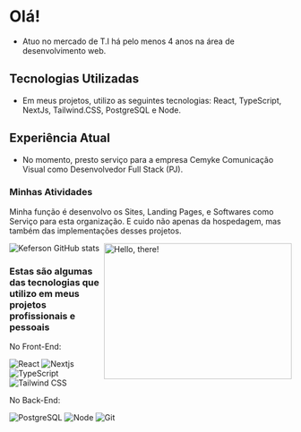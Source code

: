 # Olá! 
- Atuo no mercado de T.I há pelo menos 4 anos na área de desenvolvimento web.

## Tecnologias Utilizadas
- Em meus projetos, utilizo as seguintes tecnologias: React, TypeScript, NextJs, Tailwind.CSS, PostgreSQL e Node.

## Experiência Atual 
- No momento, presto serviço para a empresa Cemyke Comunicação Visual como Desenvolvedor Full Stack (PJ). 

### Minhas Atividades
Minha função é desenvolvo os Sites, Landing Pages, e Softwares como Serviço para esta organização. E cuido não apenas da hospedagem, mas também das implementações desses projetos.

<a href="#">
<img src="https://media1.tenor.com/images/a7bd6b94430c1e66148d580209e377c5/tenor.gif?itemid=5043108" title="hello" width="335" height="243" align="right" alt="Hello, there!">
</a>

![Keferson GitHub stats](https://github-readme-stats.vercel.app/api?username=keferson-github&show_icons=true&theme=tokyonight)


### Estas são algumas das tecnologias que utilizo em meus projetos profissionais e pessoais

No Front-End:

![React](https://img.shields.io/badge/-React-232323?style=flat&labelColor=61DAFB&logo=react&logoColor=000000)
![Nextjs](https://img.shields.io/badge/NextJs-000000?style=flat&logo=next.js&logoColor=white)
![TypeScript](https://img.shields.io/badge/-TypeScript-232323?style=flat&labelColor=000000&logo=typescript&logoColor=007acc)
![Tailwind CSS](https://img.shields.io/badge/-Tailwindcss-232323?style=flat&labelColor=7952B3&logo=tailwindcss&logoColor=ffffff)

No Back-End:

![PostgreSQL](https://img.shields.io/badge/PostgreSQL-007bff?style=flat&logo=postgresql&logoColor=ffffff)
![Node](https://img.shields.io/badge/-Node-232323?style=flat&labelColor=000000&logo=nodedotjs&logoColor=339933)
![Git](https://img.shields.io/badge/-Git-F05032?style=flat-square&labelColor=F05032&logo=git&logoColor=ffffff)

<!-- And in general:
![Git](https://img.shields.io/badge/-Git-F05032?style=flat-square&labelColor=F05032&logo=git&logoColor=ffffff)
![Linux](https://img.shields.io/badge/-Linux-FCC624?style=flat-square&labelColor=FCC624&logo=linux&logoColor=000000)
![GIMP](https://img.shields.io/badge/-GIMP-5C5543?style=flat-square&labelColor=5C5543&logo=gimp&logoColor=ffffff)
